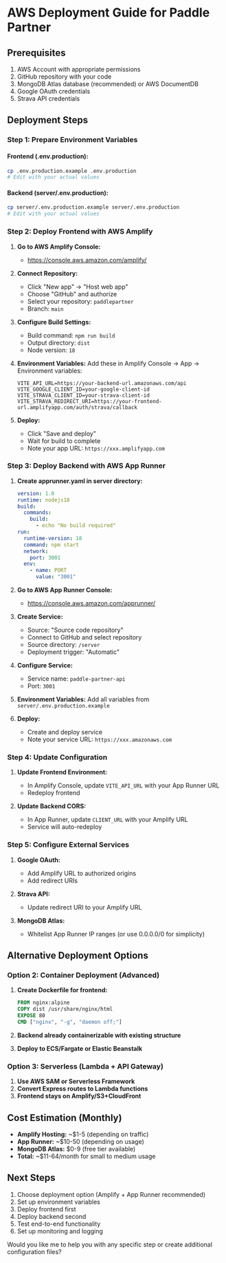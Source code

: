 # AWS Deployment Guide for Paddle Partner

## Prerequisites
1. AWS Account with appropriate permissions
2. GitHub repository with your code
3. MongoDB Atlas database (recommended) or AWS DocumentDB
4. Google OAuth credentials
5. Strava API credentials

## Deployment Steps

### Step 1: Prepare Environment Variables

#### Frontend (.env.production):
```bash
cp .env.production.example .env.production
# Edit with your actual values
```

#### Backend (server/.env.production):
```bash
cp server/.env.production.example server/.env.production
# Edit with your actual values
```

### Step 2: Deploy Frontend with AWS Amplify

1. **Go to AWS Amplify Console:**
   - https://console.aws.amazon.com/amplify/

2. **Connect Repository:**
   - Click "New app" → "Host web app"
   - Choose "GitHub" and authorize
   - Select your repository: `paddlepartner`
   - Branch: `main`

3. **Configure Build Settings:**
   - Build command: `npm run build`
   - Output directory: `dist`
   - Node version: `18`

4. **Environment Variables:**
   Add these in Amplify Console → App → Environment variables:
   ```
   VITE_API_URL=https://your-backend-url.amazonaws.com/api
   VITE_GOOGLE_CLIENT_ID=your-google-client-id
   VITE_STRAVA_CLIENT_ID=your-strava-client-id
   VITE_STRAVA_REDIRECT_URI=https://your-frontend-url.amplifyapp.com/auth/strava/callback
   ```

5. **Deploy:**
   - Click "Save and deploy"
   - Wait for build to complete
   - Note your app URL: `https://xxx.amplifyapp.com`

### Step 3: Deploy Backend with AWS App Runner

1. **Create apprunner.yaml in server directory:**
   ```yaml
   version: 1.0
   runtime: nodejs18
   build:
     commands:
       build:
         - echo "No build required"
   run:
     runtime-version: 18
     command: npm start
     network:
       port: 3001
     env:
       - name: PORT
         value: "3001"
   ```

2. **Go to AWS App Runner Console:**
   - https://console.aws.amazon.com/apprunner/

3. **Create Service:**
   - Source: "Source code repository"
   - Connect to GitHub and select repository
   - Source directory: `/server`
   - Deployment trigger: "Automatic"

4. **Configure Service:**
   - Service name: `paddle-partner-api`
   - Port: `3001`

5. **Environment Variables:**
   Add all variables from `server/.env.production.example`

6. **Deploy:**
   - Create and deploy service
   - Note your service URL: `https://xxx.amazonaws.com`

### Step 4: Update Configuration

1. **Update Frontend Environment:**
   - In Amplify Console, update `VITE_API_URL` with your App Runner URL
   - Redeploy frontend

2. **Update Backend CORS:**
   - In App Runner, update `CLIENT_URL` with your Amplify URL
   - Service will auto-redeploy

### Step 5: Configure External Services

1. **Google OAuth:**
   - Add Amplify URL to authorized origins
   - Add redirect URIs

2. **Strava API:**
   - Update redirect URI to your Amplify URL

3. **MongoDB Atlas:**
   - Whitelist App Runner IP ranges (or use 0.0.0.0/0 for simplicity)

## Alternative Deployment Options

### Option 2: Container Deployment (Advanced)

1. **Create Dockerfile for frontend:**
   ```dockerfile
   FROM nginx:alpine
   COPY dist /usr/share/nginx/html
   EXPOSE 80
   CMD ["nginx", "-g", "daemon off;"]
   ```

2. **Backend already containerizable with existing structure**

3. **Deploy to ECS/Fargate or Elastic Beanstalk**

### Option 3: Serverless (Lambda + API Gateway)

1. **Use AWS SAM or Serverless Framework**
2. **Convert Express routes to Lambda functions**
3. **Frontend stays on Amplify/S3+CloudFront**

## Cost Estimation (Monthly)

- **Amplify Hosting:** ~$1-5 (depending on traffic)
- **App Runner:** ~$10-50 (depending on usage)
- **MongoDB Atlas:** $0-9 (free tier available)
- **Total:** ~$11-64/month for small to medium usage

## Next Steps

1. Choose deployment option (Amplify + App Runner recommended)
2. Set up environment variables
3. Deploy frontend first
4. Deploy backend second
5. Test end-to-end functionality
6. Set up monitoring and logging

Would you like me to help you with any specific step or create additional configuration files?